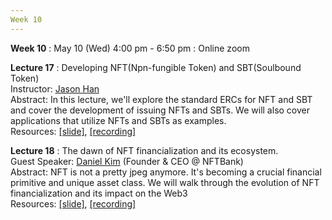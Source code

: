 ```yaml
---
Week 10
---
```


<b>Week 10</b>
: May 10 (Wed) 4:00 pm - 6:50 pm
  : Online zoom

<b>Lecture 17</b>
: Developing NFT(Npn-fungible Token) and SBT(Soulbound Token)<br>
  Instructor: <a href="/kaist2023/staff/#Jaesun Han (Jason)">Jason Han</a><br>
  Abstract: In this lecture, we'll explore the standard ERCs for NFT and SBT and cover the development of issuing NFTs and SBTs. We will also cover applications that utilize NFTs and SBTs as examples.<br>
  Resources: <a href="/kaist2023/assets/files/Web3@KAIST-Lecture17.pdf" target="_blank">[slide]</a>, <a href="https://youtu.be/EZFTOGpoiWo" target="_blank">[recording]</a><br>
  
<b>Lecture 18</b>
: The dawn of NFT financialization and its ecosystem.<br>
  Guest Speaker: <a href="/kaist2023/speaker/#Daniel Kim">Daniel Kim</a> (Founder & CEO @ NFTBank)<br>
  Abstract: NFT is not a pretty jpeg anymore. It's becoming a crucial financial primitive and unique asset class. We will walk through the evolution of NFT financialization and its impact on the Web3<br>
  Resources: <a href="https://docs.google.com/presentation/d/1pNy_4YvHM9EZHmgtg_R_DXX23pAVqSuV6_lFRbs-LDs/edit?usp=sharing" target="_blank">[slide]</a>, <a href="https://youtu.be/z1UrjAvZoiw" target="_blank">[recording]</a><br>
